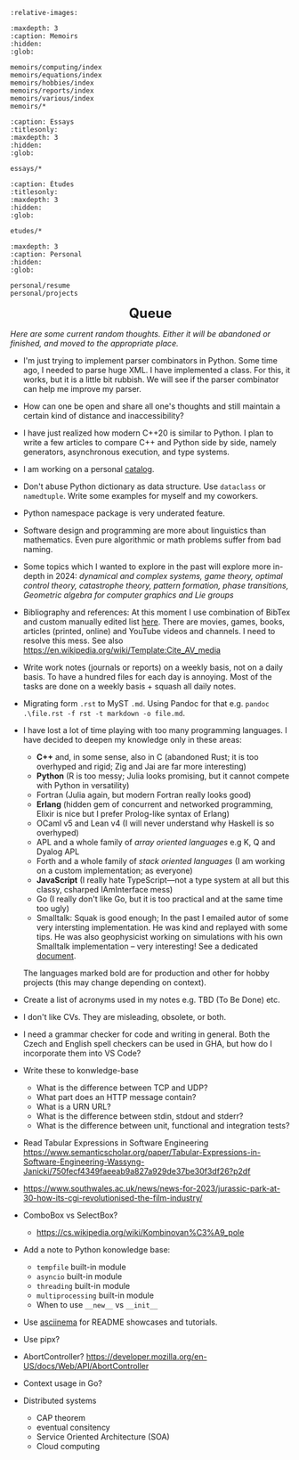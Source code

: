 ```{include} ../README.md
:relative-images:
```

```{toctree}
:maxdepth: 3
:caption: Memoirs
:hidden:
:glob:

memoirs/computing/index
memoirs/equations/index
memoirs/hobbies/index
memoirs/reports/index
memoirs/various/index
memoirs/*
```

```{toctree}
:caption: Essays 
:titlesonly:
:maxdepth: 3
:hidden:
:glob:

essays/*
```

```{toctree}
:caption: Études 
:titlesonly:
:maxdepth: 3
:hidden:
:glob:

etudes/*
```

```{toctree}
:maxdepth: 3
:caption: Personal
:hidden:
:glob:

personal/resume
personal/projects
```

<div style="text-align: center; font-size: 1.5rem; font-weight: bold">Queue</div>

*Here are some current random thoughts. Either it will be abandoned or finished, and moved to the appropriate place.*

- I'm just trying to implement parser combinators in Python.
  Some time ago, I needed to parse huge XML. I have implemented a class.
  For this, it works, but it is a little bit rubbish. We will see if the parser combinator
  can help me improve my parser.
- How can one be open and share all one's thoughts and still maintain a certain kind of distance and inaccessibility?
- I have just realized how modern C++20 is similar to Python. I plan to write a few articles to
compare C++ and Python side by side, namely generators, asynchronous execution, and type systems.
- I am working on a personal [catalog](./memoirs/references.md).
- Don't abuse Python dictionary as data structure. Use `dataclass` or `namedtuple`. Write some examples for myself and my coworkers.
- Python namespace package  is very underated feature.
- Software design and programming are more about linguistics than mathematics. Even pure algorithmic or math problems suffer from bad naming.
- Some topics which I wanted to explore in the past will explore more in-depth in 2024: *dynamical and complex systems, game theory, optimal control theory, catastrophe theory, pattern formation, phase transitions, Geometric algebra for computer graphics and Lie groups*
- Bibliography and references: At this moment I use combination of BibTex and custom manually edited list [here](./memoirs/references.md). There are movies, games, books, articles (printed, online) and YouTube videos and channels. I need to resolve this mess. See also <https://en.wikipedia.org/wiki/Template:Cite_AV_media>
- Write work notes (journals or reports) on a weekly basis, not on a daily basis. To have a hundred files for each day is annoying. Most of the tasks are done on a weekly basis + squash all daily notes.
- Migrating form `.rst` to MyST `.md`. Using Pandoc for that e.g. `pandoc .\file.rst -f rst -t markdown -o file.md`.
- I have lost a lot of time playing with too many programming languages. I have decided to deepen my knowledge only in these areas:
  - **C++** and, in some sense, also in C (abandoned Rust; it is too overhyped and rigid; Zig and Jai are far more interesting)
  - **Python** (R is too messy; Julia looks promising, but it cannot compete with Python in versatility)
  - Fortran (Julia again, but modern Fortran really looks good)
  - **Erlang** (hidden gem of concurrent and networked programming, Elixir is nice but I prefer Prolog-like syntax of Erlang)
  - OCaml v5 and Lean v4 (I will never understand why Haskell is so overhyped)
  - APL and a whole family of *array oriented languages* e.g K, Q and Dyalog APL
  - Forth and a whole family of *stack oriented languages* (I am working on a custom implementation; as everyone)
  - **JavaScript** (I really hate TypeScript—not a type system at all but this classy, csharped IAmInterface mess)
  - Go (I really don't like Go, but it is too practical and at the same time too ugly)
  - Smalltalk: Squak is good enough; In the past I emailed autor of some very intersting implementation. He was kind and
    replayed with some tips. He was also geophysicist working on simulations with his own Smalltalk implementation &ndash; very interesting!
    See a dedicated [document](./memoirs/computing/alltalk.md).
  
  The languages marked bold are for production and other for hobby projects (this may change depending on context).

- Create a list of acronyms used in my notes e.g. TBD (To Be Done) etc.
- I don't like CVs. They are misleading, obsolete, or both.
- I need a grammar checker for code and writing in general. Both the Czech and English spell checkers can be used in GHA, but how do I incorporate them into VS Code?
- Write these to konwledge-base
  - What is the difference between TCP and UDP?
  - What part does an HTTP message contain?
  - What is a URN URL?
  - What is the difference between stdin, stdout and stderr?
  - What is the difference between unit, functional and integration tests?
- Read Tabular Expressions in Software Engineering
  <https://www.semanticscholar.org/paper/Tabular-Expressions-in-Software-Engineering-Wassyng-Janicki/750fecf4349faeeab9a827a929de37be30f3df26?p2df>
- <https://www.southwales.ac.uk/news/news-for-2023/jurassic-park-at-30-how-its-cgi-revolutionised-the-film-industry/>
- ComboBox vs SelectBox?
  - <https://cs.wikipedia.org/wiki/Kombinovan%C3%A9_pole>
- Add a note to Python konowledge base:
  - `tempfile` built-in module
  - `asyncio` built-in module
  - `threading` built-in module
  - `multiprocessing` built-in module
  - When to use `__new__` vs `__init__`
- Use [asciinema](https://asciinema.org/) for README showcases and tutorials.
- Use pipx?
- AbortController? <https://developer.mozilla.org/en-US/docs/Web/API/AbortController>
- Context usage in Go?
- Distributed systems
  - CAP theorem
  - eventual consitency
  - Service Oriented Architecture (SOA)
  - Cloud computing
